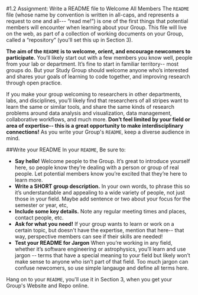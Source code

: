 #1.2 Assignment: Write a README file to Welcome All Members
The `README` file (whose name by convention is written in all-caps, and represents a request to one and all--- “read me!”) is one of the first things that potential members will encounter when learning about your Group. This file will live on the web, as part of a collection of working documents on your Group, called a “repository” (you'll set this up in Section 3). 

**The aim of the `README` is to welcome, orient, and encourage newcomers to participate.** You’ll likely start out with a few members you know well, people from your lab or department. It’s fine to start in familiar territory-- most groups do. But your Study Group should welcome anyone who’s interested and shares your goals of learning to code together, and improving research through open practice. 

If you make your group welcoming to researchers in other departments, labs, and disciplines, you’ll likely find that researchers of all stripes want to learn the same or similar tools, and share the same kinds of research problems around data analysis and visualization, data management, collaborative workflows, and much more. **Don’t feel limited by your field or area of expertise-- this is a great opportunity to make interdisciplinary connections!** As you write your Group's `README`, keep a diverse audience in mind. 

##Write your README
In your `README`, Be sure to:

* **Say hello!** Welcome people to the Group. It’s great to introduce yourself here, so people know they’re dealing with a person or group of real people. Let potential members know you’re excited that they’re here to learn more.
* **Write a SHORT group description.** In your own words,  to phrase this so it’s understandable and appealing to a wide variety of people, not just those in your field. Maybe add sentence or two about your focus for the semester or year, etc, 
* **Include some key details.** Note any regular meeting times and places, contact people, etc. 
* **Ask for what you need!** If your group wants to learn or work on a certain topic, but doesn't have the expertise, mention that here-- that way, perspective members can see if their skills are needed!
* **Test your README for Jargon** When you’re working in any field, whether it’s software engineering or astrophysics, you’ll learn and use jargon -- terms that have a special meaning to your field but likely won’t make sense to anyone who isn’t part of that field. Too much jargon can confuse newcomers, so use simple langauge and define all terms here. 

Hang on to your `README`, you'll use it in Section 3, when you get your Group's Website and Repo online. 
